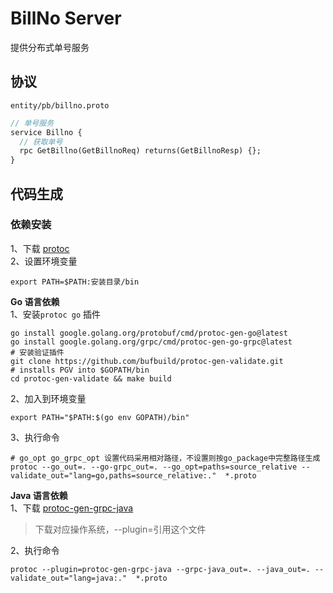 # BillNo Server 
提供分布式单号服务

## 协议
`entity/pb/billno.proto`

```protobuf
// 单号服务
service Billno {
  // 获取单号
  rpc GetBillno(GetBillnoReq) returns(GetBillnoResp) {};
}
```

## 代码生成
### 依赖安装

1、下载 [protoc](https://github.com/protocolbuffers/protobuf/releases)   
2、设置环境变量
```shell
export PATH=$PATH:安装目录/bin
```

**Go 语言依赖**  
1、安装`protoc go` 插件
```shell
go install google.golang.org/protobuf/cmd/protoc-gen-go@latest
go install google.golang.org/grpc/cmd/protoc-gen-go-grpc@latest
# 安装验证插件
git clone https://github.com/bufbuild/protoc-gen-validate.git
# installs PGV into $GOPATH/bin
cd protoc-gen-validate && make build

```

2、加入到环境变量
```shell
export PATH="$PATH:$(go env GOPATH)/bin"
```
3、执行命令
```shell
# go_opt go_grpc_opt 设置代码采用相对路径，不设置则按go_package中完整路径生成
protoc --go_out=. --go-grpc_out=. --go_opt=paths=source_relative --validate_out="lang=go,paths=source_relative:."  *.proto
```

**Java 语言依赖**  
1、下载 [protoc-gen-grpc-java](https://mvnrepository.com/artifact/io.grpc/protoc-gen-grpc-java)
> 下载对应操作系统，--plugin=引用这个文件

2、执行命令
```shell
protoc --plugin=protoc-gen-grpc-java --grpc-java_out=. --java_out=. --validate_out="lang=java:."  *.proto
```
